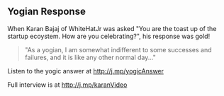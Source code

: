 <!-- title: Success and Failure celebration  -->

## Yogian Response 

When Karan Bajaj of WhiteHatJr was asked "You are the toast up of the startup ecoystem. How are you celebrating?", his response was gold! 

> "As a yogian, I am somewhat indifferent to some successes and failures, and it is like any other normal day..."

Listen to the yogic answer at http://j.mp/yogicAnswer 

Full interview is at http://j.mp/karanVideo 

